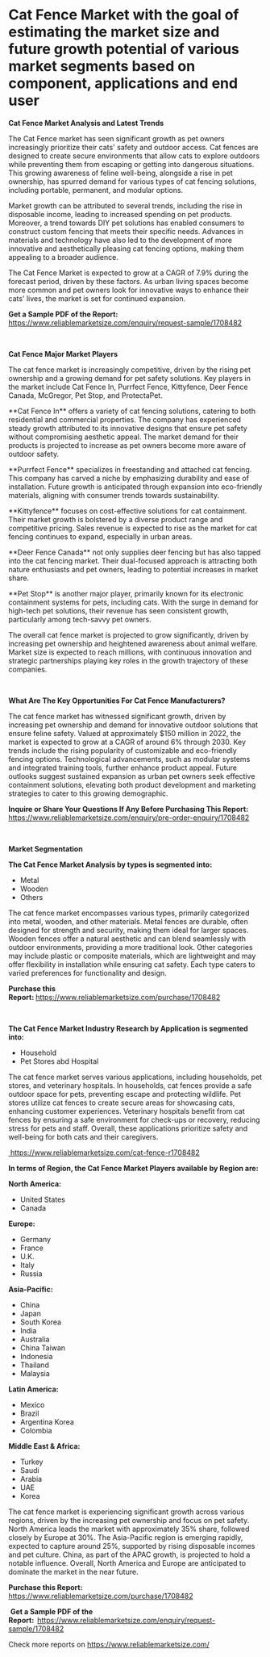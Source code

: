 <p><h1>Cat Fence Market with the goal of estimating the market size and future growth potential of various market segments based on component, applications and end user</h1></p><p><strong>Cat Fence Market Analysis and Latest Trends</strong></p>
<p><p>The Cat Fence market has seen significant growth as pet owners increasingly prioritize their cats' safety and outdoor access. Cat fences are designed to create secure environments that allow cats to explore outdoors while preventing them from escaping or getting into dangerous situations. This growing awareness of feline well-being, alongside a rise in pet ownership, has spurred demand for various types of cat fencing solutions, including portable, permanent, and modular options.</p><p>Market growth can be attributed to several trends, including the rise in disposable income, leading to increased spending on pet products. Moreover, a trend towards DIY pet solutions has enabled consumers to construct custom fencing that meets their specific needs. Advances in materials and technology have also led to the development of more innovative and aesthetically pleasing cat fencing options, making them appealing to a broader audience.</p><p>The Cat Fence Market is expected to grow at a CAGR of 7.9% during the forecast period, driven by these factors. As urban living spaces become more common and pet owners look for innovative ways to enhance their cats' lives, the market is set for continued expansion.</p></p>
<p><strong>Get a Sample PDF of the Report:&nbsp;</strong> <a href="https://www.reliablemarketsize.com/enquiry/request-sample/1708482?utm_campaign=2289&utm_medium=2&utm_source=Github&utm_content=ia&utm_term=07022025&utm_id=cat-fence">https://www.reliablemarketsize.com/enquiry/request-sample/1708482</a></p>
<p>&nbsp;</p>
<p><strong>Cat Fence Major Market Players</strong></p>
<p><p>The cat fence market is increasingly competitive, driven by the rising pet ownership and a growing demand for pet safety solutions. Key players in the market include Cat Fence In, Purrfect Fence, Kittyfence, Deer Fence Canada, McGregor, Pet Stop, and ProtectaPet.</p><p>**Cat Fence In** offers a variety of cat fencing solutions, catering to both residential and commercial properties. The company has experienced steady growth attributed to its innovative designs that ensure pet safety without compromising aesthetic appeal. The market demand for their products is projected to increase as pet owners become more aware of outdoor safety.</p><p>**Purrfect Fence** specializes in freestanding and attached cat fencing. This company has carved a niche by emphasizing durability and ease of installation. Future growth is anticipated through expansion into eco-friendly materials, aligning with consumer trends towards sustainability.</p><p>**Kittyfence** focuses on cost-effective solutions for cat containment. Their market growth is bolstered by a diverse product range and competitive pricing. Sales revenue is expected to rise as the market for cat fencing continues to expand, especially in urban areas.</p><p>**Deer Fence Canada** not only supplies deer fencing but has also tapped into the cat fencing market. Their dual-focused approach is attracting both nature enthusiasts and pet owners, leading to potential increases in market share.</p><p>**Pet Stop** is another major player, primarily known for its electronic containment systems for pets, including cats. With the surge in demand for high-tech pet solutions, their revenue has seen consistent growth, particularly among tech-savvy pet owners.</p><p>The overall cat fence market is projected to grow significantly, driven by increasing pet ownership and heightened awareness about animal welfare. Market size is expected to reach millions, with continuous innovation and strategic partnerships playing key roles in the growth trajectory of these companies.</p></p>
<p>&nbsp;</p>
<p><strong>What Are The Key Opportunities For Cat Fence Manufacturers?</strong></p>
<p><p>The cat fence market has witnessed significant growth, driven by increasing pet ownership and demand for innovative outdoor solutions that ensure feline safety. Valued at approximately $150 million in 2022, the market is expected to grow at a CAGR of around 6% through 2030. Key trends include the rising popularity of customizable and eco-friendly fencing options. Technological advancements, such as modular systems and integrated training tools, further enhance product appeal. Future outlooks suggest sustained expansion as urban pet owners seek effective containment solutions, elevating both product development and marketing strategies to cater to this growing demographic.</p></p>
<p><strong>Inquire or Share Your Questions If Any Before Purchasing This Report:</strong> <a href="https://www.reliablemarketsize.com/enquiry/pre-order-enquiry/1708482?utm_campaign=2289&utm_medium=2&utm_source=Github&utm_content=ia&utm_term=07022025&utm_id=cat-fence">https://www.reliablemarketsize.com/enquiry/pre-order-enquiry/1708482</a></p>
<p>&nbsp;</p>
<p><strong>Market Segmentation</strong></p>
<p><strong>The Cat Fence Market Analysis by types is segmented into:</strong></p>
<p><ul><li>Metal</li><li>Wooden</li><li>Others</li></ul></p>
<p><p>The cat fence market encompasses various types, primarily categorized into metal, wooden, and other materials. Metal fences are durable, often designed for strength and security, making them ideal for larger spaces. Wooden fences offer a natural aesthetic and can blend seamlessly with outdoor environments, providing a more traditional look. Other categories may include plastic or composite materials, which are lightweight and may offer flexibility in installation while ensuring cat safety. Each type caters to varied preferences for functionality and design.</p></p>
<p><strong>Purchase this Report:&nbsp;</strong><a href="https://www.reliablemarketsize.com/purchase/1708482?utm_campaign=2289&utm_medium=2&utm_source=Github&utm_content=ia&utm_term=07022025&utm_id=cat-fence">https://www.reliablemarketsize.com/purchase/1708482</a></p>
<p>&nbsp;</p>
<p><strong>The Cat Fence Market Industry Research by Application is segmented into:</strong></p>
<p><ul><li>Household</li><li>Pet Stores abd Hospital</li></ul></p>
<p><p>The cat fence market serves various applications, including households, pet stores, and veterinary hospitals. In households, cat fences provide a safe outdoor space for pets, preventing escape and protecting wildlife. Pet stores utilize cat fences to create secure areas for showcasing cats, enhancing customer experiences. Veterinary hospitals benefit from cat fences by ensuring a safe environment for check-ups or recovery, reducing stress for pets and staff. Overall, these applications prioritize safety and well-being for both cats and their caregivers.</p></p>
<p><a href="https://www.reliablemarketsize.com/cat-fence-r1708482?utm_campaign=2289&utm_medium=2&utm_source=Github&utm_content=ia&utm_term=07022025&utm_id=cat-fence">&nbsp;https://www.reliablemarketsize.com/cat-fence-r1708482</a></p>
<p><strong>In terms of Region, the Cat Fence Market Players available by Region are:</strong></p>
<p>
    <p> <strong> North America: </strong>
        <ul>
            <li>United States</li>
            <li>Canada</li>
        </ul>
        </p> 
    <p> <strong> Europe: </strong>
        <ul>
            <li>Germany</li>
            <li>France</li>
            <li>U.K.</li>
            <li>Italy</li>
            <li>Russia</li>
        </ul>
        </p> 
    <p> <strong> Asia-Pacific: </strong>
        <ul>
            <li>China</li>
            <li>Japan</li>
            <li>South Korea</li>
            <li>India</li>
            <li>Australia</li>
            <li>China Taiwan</li>
            <li>Indonesia</li>
            <li>Thailand</li>
            <li>Malaysia</li>
        </ul>
        </p> 
    <p> <strong> Latin America: </strong>
        <ul>
            <li>Mexico</li>
            <li>Brazil</li>
            <li>Argentina Korea</li>
            <li>Colombia</li>
        </ul>
        </p> 
    <p> <strong> Middle East & Africa: </strong>
        <ul>
            <li>Turkey</li>
            <li>Saudi</li>
            <li>Arabia</li>
            <li>UAE</li>
            <li>Korea</li>
        </ul>
    </p>
    </p>
<p><p>The cat fence market is experiencing significant growth across various regions, driven by the increasing pet ownership and focus on pet safety. North America leads the market with approximately 35% share, followed closely by Europe at 30%. The Asia-Pacific region is emerging rapidly, expected to capture around 25%, supported by rising disposable incomes and pet culture. China, as part of the APAC growth, is projected to hold a notable influence. Overall, North America and Europe are anticipated to dominate the market in the near future.</p></p>
<p><strong>Purchase this Report: </strong><a href="https://www.reliablemarketsize.com/purchase/1708482?utm_campaign=2289&utm_medium=2&utm_source=Github&utm_content=ia&utm_term=07022025&utm_id=cat-fence">https://www.reliablemarketsize.com/purchase/1708482</a></p>
<p>&nbsp;<strong>Get a Sample PDF of the Report:&nbsp;&nbsp;</strong><a href="https://www.reliablemarketsize.com/enquiry/request-sample/1708482?utm_campaign=2289&utm_medium=2&utm_source=Github&utm_content=ia&utm_term=07022025&utm_id=cat-fence">https://www.reliablemarketsize.com/enquiry/request-sample/1708482</a></p>
<p><strong></strong></p>
<p>Check more reports on <a href="https://www.reliablemarketsize.com/?utm_campaign=2289&utm_medium=2&utm_source=Github&utm_content=ia&utm_term=07022025&utm_id=cat-fence">https://www.reliablemarketsize.com/</a></p>